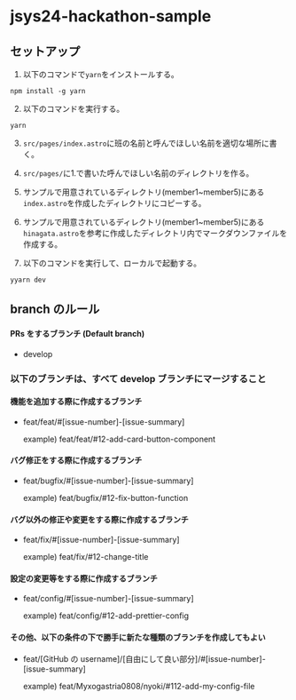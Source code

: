 # jsys24-hackathon-sample

## セットアップ

1. 以下のコマンドで`yarn`をインストールする。

```shell
npm install -g yarn
```

2. 以下のコマンドを実行する。

```shell
yarn
```

3. `src/pages/index.astro`に班の名前と呼んでほしい名前を適切な場所に書く。

4. `src/pages/`に1.で書いた呼んでほしい名前のディレクトリを作る。

5. サンプルで用意されているディレクトリ(member1~member5)にある`index.astro`を作成したディレクトリにコピーする。

6. サンプルで用意されているディレクトリ(member1~member5)にある`hinagata.astro`を参考に作成したディレクトリ内でマークダウンファイルを作成する。

7. 以下のコマンドを実行して、ローカルで起動する。

```shell
yyarn dev
```

## branch のルール

#### PRs をするブランチ (Default branch)

- develop

### 以下のブランチは、すべて develop ブランチにマージすること

#### 機能を追加する際に作成するブランチ

- feat/feat/#[issue-number]-[issue-summary]

  example) feat/feat/#12-add-card-button-component

#### バグ修正をする際に作成するブランチ

- feat/bugfix/#[issue-number]-[issue-summary]

  example) feat/bugfix/#12-fix-button-function

#### バグ以外の修正や変更をする際に作成するブランチ

- feat/fix/#[issue-number]-[issue-summary]

  example) feat/fix/#12-change-title

#### 設定の変更等をする際に作成するブランチ

- feat/config/#[issue-number]-[issue-summary]

  example) feat/config/#12-add-prettier-config

#### その他、以下の条件の下で勝手に新たな種類のブランチを作成してもよい

- feat/[GitHub の username]/[自由にして良い部分]/#[issue-number]-[issue-summary]

  example) feat/Myxogastria0808/nyoki/#112-add-my-config-file
